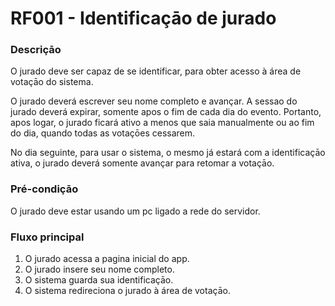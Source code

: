 # RF001 - Identificaçāo de jurado

### Descriçāo

O jurado deve ser capaz de se identificar, para obter acesso à área de votaçāo do sistema.

O jurado deverá escrever seu nome completo e avançar. A sessao do jurado deverá expirar, somente apos o fim de cada dia do evento. Portanto, apos logar, o jurado ficará ativo a menos que saia manualmente ou ao fim do dia, quando todas as votaçōes cessarem.

No dia seguinte, para usar o sistema, o mesmo já estará com a identificaçāo ativa, o jurado deverá somente avançar para retomar a votaçāo.

### Pré-condiçāo

O jurado deve estar usando um pc ligado a rede do servidor.

### Fluxo principal

1. O jurado acessa a pagina inicial do app.
2. O jurado insere seu nome completo.
3. O sistema guarda sua identificaçāo.
4. O sistema redireciona o jurado à área de votaçāo.
